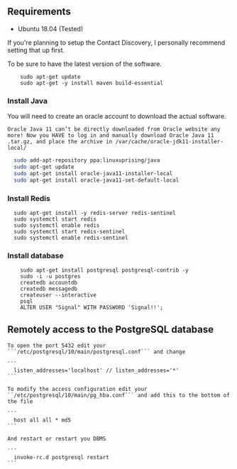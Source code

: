 ## Requirements

* Ubuntu 18.04 (Tested)

If you're planning to setup the Contact Discovery, I personally recommend setting that up first.


To be sure to have the latest version of the software.

```
    sudo apt-get update
    sudo apt-get -y install maven build-essential  
  ```

### Install Java

  You will need to create an oracle account to download the actual software.

  ```
  Oracle Java 11 can’t be directly downloaded from Oracle website any more! Now you HAVE to log in and manually download Oracle Java 11 .tar.gz, and place the archive in /var/cache/oracle-jdk11-installer-local/
  ```

  ```bash
    sudo add-apt-repository ppa:linuxuprising/java
    sudo apt-get update
    sudo apt-get install oracle-java11-installer-local
    sudo apt-get install oracle-java11-set-default-local
  ```

### Install Redis
  ```
    sudo apt-get install -y redis-server redis-sentinel
    sudo systemctl start redis
    sudo systemctl enable redis
    sudo systemctl start redis-sentinel
    sudo systemctl enable redis-sentinel
  ```


### Install database
```
    sudo apt-get install postgresql postgresql-contrib -y
    sudo -i -u postgres
  	createdb accountdb
  	createdb messagedb
  	createuser --interactive
  	psql
  	ALTER USER "Signal" WITH PASSWORD 'Signal!!';
  ```


## Remotely access to the PostgreSQL database

    To open the port 5432 edit your ```/etc/postgresql/10/main/postgresql.conf``` and change

  	```
      listen_addresses='localhost' // listen_addresses='*'
    ```

    To modify the access configuration edit your ``/etc/postgresql/10/main/pg_hba.conf``` and add this to the bottom of the file

    ```
      host all all * md5
    ```

    And restart or restart you DBMS

    ```
      invoke-rc.d postgresql restart
    ```
